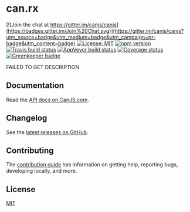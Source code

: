 # can.rx

[![Join the chat at https://gitter.im/canjs/canjs](https://badges.gitter.im/Join%20Chat.svg)](https://gitter.im/canjs/canjs?utm_source=badge&utm_medium=badge&utm_campaign=pr-badge&utm_content=badge)
[![License: MIT](https://img.shields.io/badge/license-MIT-blue.svg)](https://github.com/canjs/can.rx/blob/master/LICENSE.md)
[![npm version](https://badge.fury.io/js/can.rx.svg)](https://www.npmjs.com/package/can.rx)
[![Travis build status](https://travis-ci.org/canjs/can.rx.svg?branch=master)](https://travis-ci.org/canjs/can.rx)
[![AppVeyor build status](https://ci.appveyor.com/api/projects/status/github/canjs/can.rx?branch=master&svg=true)](https://ci.appveyor.com/project/matthewp/can.rx)
[![Coverage status](https://coveralls.io/repos/github/canjs/can.rx/badge.svg?branch=master)](https://coveralls.io/github/canjs/can.rx?branch=master)
[![Greenkeeper badge](https://badges.greenkeeper.io/canjs/can.rx.svg)](https://greenkeeper.io/)

FAILED TO GET DESCRIPTION

## Documentation

Read the [API docs on CanJS.com](https://canjs.com/doc/can.rx.html).

## Changelog

See the [latest releases on GitHub](https://github.com/canjs/can.rx/releases).

## Contributing

The [contribution guide](https://github.com/canjs/can.rx/blob/master/CONTRIBUTING.md) has information on getting help, reporting bugs, developing locally, and more.

## License

[MIT](https://github.com/canjs/can.rx/blob/master/LICENSE.md)

